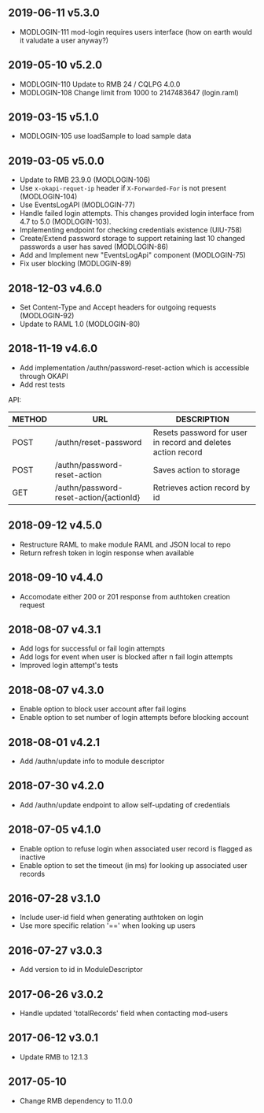 ## 2019-06-11 v5.3.0
 * MODLOGIN-111 mod-login requires users interface
   (how on earth would it valudate a user anyway?)

## 2019-05-10 v5.2.0
 * MODLOGIN-110 Update to RMB 24 / CQLPG 4.0.0
 * MODLOGIN-108 Change limit from 1000 to 2147483647 (login.raml)

## 2019-03-15 v5.1.0
 * MODLOGIN-105	use loadSample to load sample data

## 2019-03-05 v5.0.0
 * Update to RMB 23.9.0 (MODLOGIN-106)
 * Use `x-okapi-requet-ip` header if `X-Forwarded-For` is not present
   (MODLOGIN-104)
 * Use EventsLogAPI (MODLOGIN-77)
 * Handle failed login attempts. This changes provided login interface
   from 4.7 to 5.0 (MODLOGIN-103).
 * Implementing endpoint for checking credentials existence (UIU-758)
 * Create/Extend password storage to support retaining last 10 changed
   passwords a user has saved (MODLOGIN-86)
 * Add and Implement new "EventsLogApi" component (MODLOGIN-75)
 * Fix user blocking (MODLOGIN-89)

## 2018-12-03 v4.6.0
 * Set Content-Type and Accept headers for outgoing requests (MODLOGIN-92)
 * Update to RAML 1.0 (MODLOGIN-80)

## 2018-11-19 v4.6.0
 * Add implementation /authn/password-reset-action which is accessible through OKAPI
 * Add rest tests

 API:

 | METHOD |  URL                                    | DESCRIPTION                                                     |
 |--------|-----------------------------------------|-----------------------------------------------------------------|
 | POST   | /authn/reset-password                   | Resets password for user in record and deletes action record    |
 | POST   | /authn/password-reset-action            | Saves action to storage                                         |
 | GET    | /authn/password-reset-action/{actionId} | Retrieves action record by id                                   |

## 2018-09-12 v4.5.0
 * Restructure RAML to make module RAML and JSON local to repo
 * Return refresh token in login response when available

## 2018-09-10 v4.4.0
 * Accomodate either 200 or 201 response from authtoken creation request

## 2018-08-07 v4.3.1
 * Add logs for successful or fail login attempts
 * Add logs for event when user is blocked after n fail login attempts
 * Improved login attempt's tests

## 2018-08-07 v4.3.0
 * Enable option to block user account after fail logins
 * Enable option to set number of login attempts before blocking account

## 2018-08-01 v4.2.1
 * Add /authn/update info to module descriptor

## 2018-07-30 v4.2.0
 * Add /authn/update endpoint to allow self-updating of credentials

## 2018-07-05 v4.1.0
 * Enable option to refuse login when associated user record is flagged as inactive
 * Enable option to set the timeout (in ms) for looking up associated user records

## 2016-07-28 v3.1.0
 * Include user-id field when generating authtoken on login
 * Use more specific relation '==' when looking up users

## 2016-07-27 v3.0.3
 * Add version to id in ModuleDescriptor

## 2017-06-26 v3.0.2
 * Handle updated 'totalRecords' field when contacting mod-users

## 2017-06-12 v3.0.1
 * Update RMB to 12.1.3

## 2017-05-10
 * Change RMB dependency to 11.0.0
